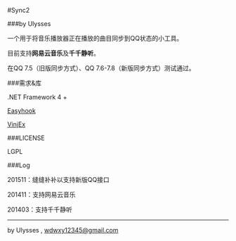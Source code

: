 #Sync2###by Ulysses一个用于将音乐播放器正在播放的曲目同步到QQ状态的小工具。目前支持**网易云音乐**及**千千静听**。在QQ 7.5（旧版同步方式）、QQ 7.6-7.8（新版同步方式）测试通过。###需求&库.NET Framework 4 +[Easyhook](https://easyhook.github.io/)[VinjEx](https://github.com/UlyssesWu/VinjEx)###LICENSELGPL###Log201511：缝缝补补以支持新版QQ接口201411：支持网易云音乐201403：支持千千静听---by Ulysses , wdwxy12345@gmail.com